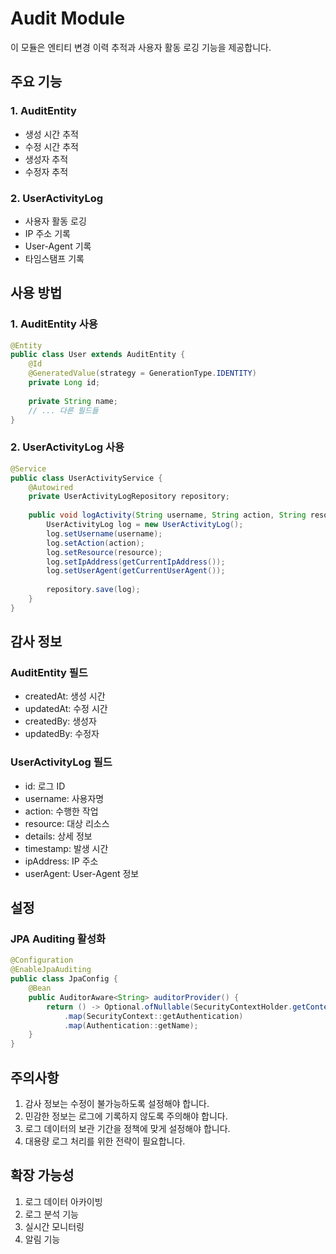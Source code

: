 # Audit Module

이 모듈은 엔티티 변경 이력 추적과 사용자 활동 로깅 기능을 제공합니다.

## 주요 기능

### 1. AuditEntity
- 생성 시간 추적
- 수정 시간 추적
- 생성자 추적
- 수정자 추적

### 2. UserActivityLog
- 사용자 활동 로깅
- IP 주소 기록
- User-Agent 기록
- 타임스탬프 기록

## 사용 방법

### 1. AuditEntity 사용
```java
@Entity
public class User extends AuditEntity {
    @Id
    @GeneratedValue(strategy = GenerationType.IDENTITY)
    private Long id;
    
    private String name;
    // ... 다른 필드들
}
```

### 2. UserActivityLog 사용
```java
@Service
public class UserActivityService {
    @Autowired
    private UserActivityLogRepository repository;
    
    public void logActivity(String username, String action, String resource) {
        UserActivityLog log = new UserActivityLog();
        log.setUsername(username);
        log.setAction(action);
        log.setResource(resource);
        log.setIpAddress(getCurrentIpAddress());
        log.setUserAgent(getCurrentUserAgent());
        
        repository.save(log);
    }
}
```

## 감사 정보

### AuditEntity 필드
- createdAt: 생성 시간
- updatedAt: 수정 시간
- createdBy: 생성자
- updatedBy: 수정자

### UserActivityLog 필드
- id: 로그 ID
- username: 사용자명
- action: 수행한 작업
- resource: 대상 리소스
- details: 상세 정보
- timestamp: 발생 시간
- ipAddress: IP 주소
- userAgent: User-Agent 정보

## 설정

### JPA Auditing 활성화
```java
@Configuration
@EnableJpaAuditing
public class JpaConfig {
    @Bean
    public AuditorAware<String> auditorProvider() {
        return () -> Optional.ofNullable(SecurityContextHolder.getContext())
            .map(SecurityContext::getAuthentication)
            .map(Authentication::getName);
    }
}
```

## 주의사항

1. 감사 정보는 수정이 불가능하도록 설정해야 합니다.
2. 민감한 정보는 로그에 기록하지 않도록 주의해야 합니다.
3. 로그 데이터의 보관 기간을 정책에 맞게 설정해야 합니다.
4. 대용량 로그 처리를 위한 전략이 필요합니다.

## 확장 가능성

1. 로그 데이터 아카이빙
2. 로그 분석 기능
3. 실시간 모니터링
4. 알림 기능 